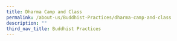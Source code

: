 ```yaml
---
title: Dharma Camp and Class
permalink: /about-us/Buddhist-Practices/dharma-camp-and-class
description: ""
third_nav_title: Buddhist Practices
---
```

